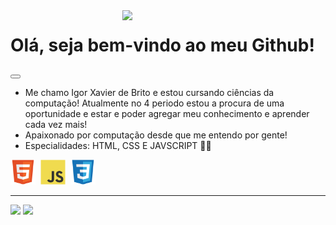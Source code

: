 

<img src = "banner.gif" width = "325px" align = "right">

# Olá, seja bem-vindo ao meu Github!
  <div id="badges">
<button> <i class="bi bi-globe2"></i></button>
 
  
</div>

- Me chamo Igor Xavier de Brito e estou cursando ciências da computação! Atualmente no 4 periodo estou a procura de uma oportunidade e estar e poder agregar meu conhecimento e aprender cada vez mais!
- Apaixonado por computação desde que me entendo por gente!
- Especialidades: HTML, CSS E JAVSCRIPT 👩‍💻 

<div>
  <img src="https://github.com/devicons/devicon/blob/master/icons/html5/html5-original.svg" title="HTML5" alt="HTML" width="40" height="40"/>&nbsp;
  <img src="https://github.com/devicons/devicon/blob/master/icons/javascript/javascript-original.svg" title="JavaScript" alt="JavaScript" width="40" height="40"/>&nbsp;
  <img src="https://github.com/devicons/devicon/blob/master/icons/css3/css3-original.svg" title="CSS" alt="CSS" width="40" height="40"/>&nbsp;

</div>

---


<div align = "left">
<img height = "200em" src="https://github-readme-stats.vercel.app/api/top-langs/?username=risoflorais&show_icons=true&theme=bear&count_private=true"/>
<img height = "200em" src="https://github-readme-stats.vercel.app/api?username=risoflorais&show_icons=true&show_icons=true&theme=bear&count_private=true" />
</div>
